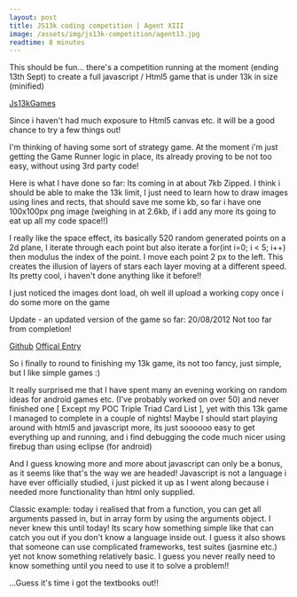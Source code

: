 ```yaml
---
layout: post
title: JS13k coding competition | Agent XIII
image: /assets/img/js13k-competition/agent13.jpg
readtime: 8 minutes
---
```


This should be fun... there's a competition running at the moment (ending 13th Sept) to create a full javascript / Html5 game that is under 13k in size (minified)

[Js13kGames](http://js13kgames.com/)

Since i haven't had much exposure to Html5 canvas etc. it will be a good chance to try a few things out!

I'm thinking of having some sort of strategy game. At the moment i'm just getting the Game Runner logic in place, its already proving to be not too easy, without using 3rd party code!


Here is what I have done so far: Its coming in at about 7kb Zipped. I think i should be able to make the 13k limit, I just need to learn how to draw images using lines and rects, that should save me some kb, so far i have one 100x100px png image (weighing in at 2.6kb, if i add any more its going to eat up all my code space!!)

<amp-img src="/assets/img/js13k-competition/ingame.png"
  width="629"
  height="474"
  layout="responsive">
</amp-img>


I really like the space effect, its basically 520 random generated points on a 2d plane, I iterate through each point but also iterate a for(int i=0; i < 5; i++) then modulus the index of the point. I move each point 2 px to the left. This creates the illusion of layers of stars each layer moving at a different speed. Its pretty cool, i haven't done anything like it before!!

I just noticed the images dont load, oh well ill upload a working copy once i do some more on the game

Update - an updated version of the game so far: 20/08/2012 Not too far from completion!

[Github](https://github.com/craiggoddenpayne/AgentXIII)
[Offical Entry](http://js13kgames.com/entries/agent-xiii)


So i finally to round to finishing my 13k game, its not too fancy, just simple, but I like simple games :)

It really surprised me that I have spent many an evening working on random ideas for android games etc. (I've probably worked on over 50) and never finished one [ Except my POC Triple Triad Card List ], yet with this 13k game I managed to complete in a couple of nights! Maybe I should start playing around with html5 and javascript more, its just soooooo easy to get everything up and running, and i find debugging the code much nicer using firebug than using eclipse (for android)


And I guess knowing more and more about javascript can only be a bonus, as it seems like that's the way we are headed! Javascript is not a language i have ever officially studied, i just picked it up as I went along because i needed more functionality than html only supplied.


Classic example: today i realised that from a function, you can get all arguments passed in, but in array form by using the arguments object. I never knew this until today! Its scary how something simple like that can catch you out if you don't know a language inside out. I guess it also shows that someone can use complicated frameworks, test suites (jasmine etc.) yet not know something relatively basic. I guess you never really need to know something until you need to use it to solve a problem!!

...Guess it's time i got the textbooks out!!